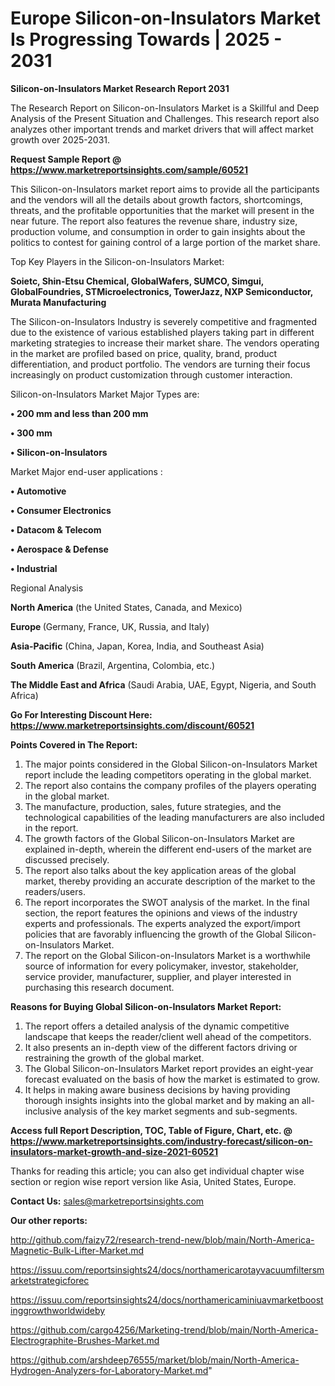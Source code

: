  # Europe Silicon-on-Insulators Market Is Progressing Towards | 2025 - 2031

<strong>Silicon-on-Insulators Market Research Report 2031</strong>

The Research Report on Silicon-on-Insulators Market is a Skillful and Deep Analysis of the Present Situation and Challenges. This research report also analyzes other important trends and market drivers that will affect market growth over 2025-2031.

<strong>Request Sample Report @ <a href=https://www.marketreportsinsights.com/sample/60521>https://www.marketreportsinsights.com/sample/60521</a></strong>

This Silicon-on-Insulators market report aims to provide all the participants and the vendors will all the details about growth factors, shortcomings, threats, and the profitable opportunities that the market will present in the near future. The report also features the revenue share, industry size, production volume, and consumption in order to gain insights about the politics to contest for gaining control of a large portion of the market share.

Top Key Players in the Silicon-on-Insulators Market:

<strong>Soietc, Shin-Etsu Chemical, GlobalWafers, SUMCO, Simgui, GlobalFoundries, STMicroelectronics, TowerJazz, NXP Semiconductor, Murata Manufacturing</strong>

The Silicon-on-Insulators Industry is severely competitive and fragmented due to the existence of various established players taking part in different marketing strategies to increase their market share. The vendors operating in the market are profiled based on price, quality, brand, product differentiation, and product portfolio. The vendors are turning their focus increasingly on product customization through customer interaction.

Silicon-on-Insulators Market Major Types are:

<strong>• 200 mm and less than 200 mm

• 300 mm

• Silicon-on-Insulators</strong>

Market Major end-user applications :

<strong>• Automotive

• Consumer Electronics

• Datacom & Telecom

• Aerospace & Defense

• Industrial</strong>

Regional Analysis

</u><strong><b>North America</b></strong> (the United States, Canada, and Mexico)

<strong><b>Europe </b></strong>(Germany, France, UK, Russia, and Italy)

<strong><b>Asia-Pacific</b></strong> (China, Japan, Korea, India, and Southeast Asia)

<strong><b>South America</b></strong> (Brazil, Argentina, Colombia, etc.)

<strong><b>The Middle East and Africa</b></strong> (Saudi Arabia, UAE, Egypt, Nigeria, and South Africa)

<strong>Go For Interesting Discount Here: <a href=https://www.marketreportsinsights.com/discount/60521>https://www.marketreportsinsights.com/discount/60521</a></strong>

<strong>Points Covered in The Report:</strong>
<ol>
  <li>The major points considered in the Global Silicon-on-Insulators Market report include the leading competitors operating in the global market.</li>
  <li>The report also contains the company profiles of the players operating in the global market.</li>
  <li>The manufacture, production, sales, future strategies, and the technological capabilities of the leading manufacturers are also included in the report.</li>
  <li>The growth factors of the Global Silicon-on-Insulators Market are explained in-depth, wherein the different end-users of the market are discussed precisely.</li>
  <li>The report also talks about the key application areas of the global market, thereby providing an accurate description of the market to the readers/users.</li>
  <li>The report incorporates the SWOT analysis of the market. In the final section, the report features the opinions and views of the industry experts and professionals. The experts analyzed the export/import policies that are favorably influencing the growth of the Global Silicon-on-Insulators Market.</li>
  <li>The report on the Global Silicon-on-Insulators Market is a worthwhile source of information for every policymaker, investor, stakeholder, service provider, manufacturer, supplier, and player interested in purchasing this research document.</li>
</ol>
<strong>Reasons for Buying Global Silicon-on-Insulators Market Report:</strong>

<ol>
  <li>The report offers a detailed analysis of the dynamic competitive landscape that keeps the reader/client well ahead of the competitors.</li>
  <li>It also presents an in-depth view of the different factors driving or restraining the growth of the global market.</li>
  <li>The Global Silicon-on-Insulators Market report provides an eight-year forecast evaluated on the basis of how the market is estimated to grow.</li>
  <li>It helps in making aware business decisions by having providing thorough insights insights into the global market and by making an all-inclusive analysis of the key market segments and sub-segments.</li>
</ol>
<strong>Access full Report Description, TOC, Table of Figure, Chart, etc. @ <a href=https://www.marketreportsinsights.com/industry-forecast/silicon-on-insulators-market-growth-and-size-2021-60521>https://www.marketreportsinsights.com/industry-forecast/silicon-on-insulators-market-growth-and-size-2021-60521</a></strong>


Thanks for reading this article; you can also get individual chapter wise section or region wise report version like Asia, United States, Europe.

<strong>Contact Us:</strong>
sales@marketreportsinsights.com

<strong>Our other reports:</strong>

<a href=http://github.com/faizy72/research-trend-new/blob/main/North-America-Magnetic-Bulk-Lifter-Market.md>http://github.com/faizy72/research-trend-new/blob/main/North-America-Magnetic-Bulk-Lifter-Market.md</a>

<a href=https://issuu.com/reportsinsights24/docs/northamericarotayvacuumfiltersmarketstrategicforec>https://issuu.com/reportsinsights24/docs/northamericarotayvacuumfiltersmarketstrategicforec</a>

<a href=https://issuu.com/reportsinsights24/docs/northamericaminiuavmarketboostinggrowthworldwideby>https://issuu.com/reportsinsights24/docs/northamericaminiuavmarketboostinggrowthworldwideby</a>

<a href=https://github.com/cargo4256/Marketing-trend/blob/main/North-America-Electrographite-Brushes-Market.md>https://github.com/cargo4256/Marketing-trend/blob/main/North-America-Electrographite-Brushes-Market.md</a>

<a href=https://github.com/arshdeep76555/market/blob/main/North-America-Hydrogen-Analyzers-for-Laboratory-Market.md>https://github.com/arshdeep76555/market/blob/main/North-America-Hydrogen-Analyzers-for-Laboratory-Market.md</a>"
